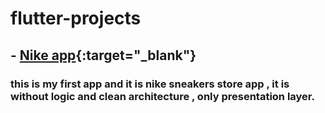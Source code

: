 # flutter-projects

## -  [Nike app](https://github.com/moheb2002/Nike){:target="_blank"}
### this is my first app and it is nike sneakers store app , it is without logic and clean architecture , only presentation layer.
